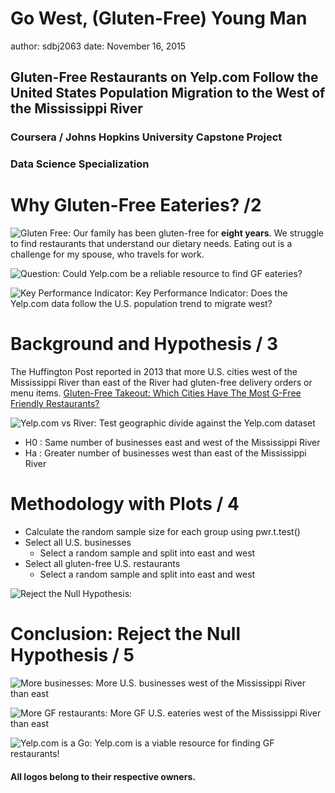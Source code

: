 
Go West, (Gluten-Free) Young Man
========================================================
author: sdbj2063
date: November 16, 2015

## Gluten-Free Restaurants on Yelp.com Follow the United States Population Migration to the West of the Mississippi River

### Coursera / Johns Hopkins University Capstone Project
### Data Science Specialization


Why Gluten-Free Eateries? /2
========================================================
![Gluten Free:](figures/gluten-free_logo_scaled.png) Our family has been gluten-free for **eight years**. We struggle to find restaurants that understand our dietary needs. Eating out is a challenge for my spouse, who travels for work.  

![Question:](figures/icon-with-question-mark-hi_scaled.png) Could Yelp.com be a reliable resource to find GF eateries?  

![Key Performance Indicator:](figures/kpi_logo.png) Key Performance Indicator:  Does the Yelp.com data follow the U.S. population trend to migrate west? 


Background and Hypothesis / 3
========================================================

The Huffington Post reported in 2013 that more U.S. cities west of the Mississippi River than east of the River had gluten-free delivery orders or menu items.   [Gluten-Free Takeout: Which Cities Have The Most G-Free Friendly Restaurants?](http://www.huffingtonpost.com/2013/07/16/glutenfree-takeout-which-_n_3599652.html)

![Yelp.com vs River:](figures/brand_guidelines_yelp_scaled.png) Test geographic divide against the Yelp.com dataset 
* H0 : Same number of businesses east and west of the Mississippi River
* Ha : Greater number of businesses west than east of the Mississippi River  


Methodology with Plots / 4
========================================================

* Calculate the random sample size for each group using pwr.t.test()  
* Select all U.S. businesses
    + Select a random sample and split into east and west 
* Select all gluten-free U.S. restaurants  
    + Select a random sample and split into east and west 

![Reject the Null Hypothesis:](figures/pdf_report_page_graphs_cropped.png)   


Conclusion: Reject the Null Hypothesis / 5
========================================================

![More businesses:](figures/green-check-mark-hi_scaled.png) More U.S. businesses west of the Mississippi River than east  

![More GF restaurants:](figures/green-check-mark-hi_scaled.png) More GF U.S. eateries west of the Mississippi River than east

![Yelp.com is a Go:](figures/brand_guidelines_yelp_scaled.png) Yelp.com is a viable resource for finding GF restaurants!  

#### All logos belong to their respective owners.  
